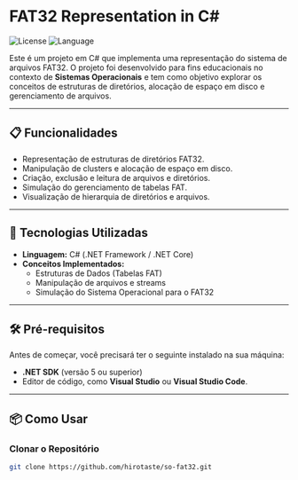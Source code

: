 # FAT32 Representation in C#

![License](https://img.shields.io/badge/license-MIT-green)
![Language](https://img.shields.io/badge/language-C%23-blue)

Este é um projeto em C# que implementa uma representação do sistema de arquivos FAT32. O projeto foi desenvolvido para fins educacionais no contexto de **Sistemas Operacionais** e tem como objetivo explorar os conceitos de estruturas de diretórios, alocação de espaço em disco e gerenciamento de arquivos.

---

## 📋 Funcionalidades

- Representação de estruturas de diretórios FAT32.
- Manipulação de clusters e alocação de espaço em disco.
- Criação, exclusão e leitura de arquivos e diretórios.
- Simulação do gerenciamento de tabelas FAT.
- Visualização de hierarquia de diretórios e arquivos.

---

## 🚀 Tecnologias Utilizadas

- **Linguagem:** C# (.NET Framework / .NET Core)
- **Conceitos Implementados:**
  - Estruturas de Dados (Tabelas FAT)
  - Manipulação de arquivos e streams
  - Simulação do Sistema Operacional para o FAT32

---

## 🛠️ Pré-requisitos

Antes de começar, você precisará ter o seguinte instalado na sua máquina:

- **.NET SDK** (versão 5 ou superior)
- Editor de código, como **Visual Studio** ou **Visual Studio Code**.

---

## 📦 Como Usar

### Clonar o Repositório

```bash
git clone https://github.com/hirotaste/so-fat32.git

